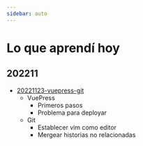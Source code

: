 ```yaml
---
sidebar: auto
---
```

# Lo que aprendí hoy

## 202211

- [20221123-vuepress-git](20221123-vuepress-git)
    - VuePress
        - Primeros pasos
        - Problema para deployar
    - Git
        - Establecer vim como editor
        - Mergear historias no relacionadas